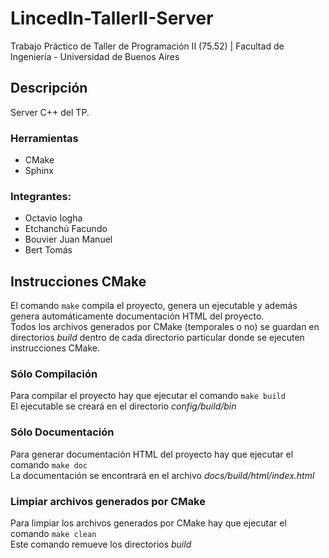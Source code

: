 # LincedIn-TallerII-Server
Trabajo Práctico de Taller de Programación II (75.52) | Facultad de Ingeniería - Universidad de Buenos Aires

## Descripción
Server C++ del TP.

### Herramientas
  - CMake
  - Sphinx

### Integrantes:
  - Octavio Iogha
  - Etchanchú Facundo
  - Bouvier Juan Manuel
  - Bert Tomás

## Instrucciones CMake

El comando `make` compila el proyecto, genera un ejecutable y además genera automáticamente documentación HTML del proyecto.<br />
Todos los archivos generados por CMake (temporales o no) se guardan en directorios _build_ dentro de cada directorio particular donde se ejecuten instrucciones CMake.<br />

### Sólo Compilación
Para compilar el proyecto hay que ejecutar el comando `make build`<br />
El ejecutable se creará en el directorio _config/build/bin_<br />

### Sólo Documentación
Para generar documentación HTML del proyecto hay que ejecutar el comando `make doc`<br />
La documentación se encontrará en el archivo _docs/build/html/index.html_<br />

### Limpiar archivos generados por CMake
Para limpiar los archivos generados por CMake hay que ejecutar el comando `make clean`<br />
Este comando remueve los directorios _build_<br />


